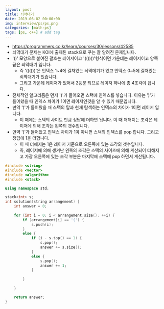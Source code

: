 ```yaml
---
layout: post
title: 쇠막대기
date: 2019-06-02 00:00:00
img: interview/ps/ps.png
categories: [math-ps] 
tags: [ps, c++] # add tag
---
```


+ https://programmers.co.kr/learn/courses/30/lessons/42585
+ 쇠막대기 문제는 KOI에 출제된 stack으로 푸는 잘 알려진 문제입니다.
+ '()' 모양으로 붙여진 괄호는 레이저이고 '((()))'형식이면 가운데는 레이저이고 양쪽끝은 쇠막대기 입니다.
    + 즉 '((()))'은 인덱스 1~4에 걸쳐있는 쇠막데기가 있고 인덱스 0~5에 걸쳐있는 쇠막대기가 있습니다.
    + 그리고 가운데 레이저가 있어서 2등분 되므로 레이저 하나에 총 4조각이 됩니다.
+ 전체적인 알고리즘은 먼저 '('가 들어오면 스택에 인덱스를 넣습니다. 이유는 ')'가 들어왔을 때 인덱스 차이가 1이면 레이저인것을 알 수 있기 때문입니다.
+ 만약 ')'가 들어왔을 때 스택의 탑과 현재 탐색하는 인덱스의 차이가 1이면 레이저 입니다.
    + 이 때에는 스택의 사이트 만큼 정답에 더하면 됩니다. 이 때 더해지는 조각은 레이저에 의해 조각는 왼쪽의 갯수입니다.
+ 만약 ')'가 들어왔고 인덱스 차이가 1이 아니면 스택의 인덱스를 pop 합니다. 그리고 정답에 1을 더합니다.
    + 이 때 더해지는 1은 레이저 기준으로 오른쪽에 있는 조각의 갯수입니다.
    + 즉, 레이저에 의해 생겨난 왼쪽의 조각은 스택의 사이즈에 의해 계산되어 더해지고 가장 오른쪽에 있는 조각 부분은 마지막에 스택에 pop 하면서 계산됩니다.

```cpp
#include <string>
#include <vector>
#include <algorithm>
#include <stack>

using namespace std;

stack<int> s;
int solution(string arrangement) {
	int answer = 0;
	
	for (int i = 0; i < arrangement.size(); ++i) {
		if (arrangement[i] == '(') {
			s.push(i);
		}
		else {
			if (i - s.top() == 1) {
				s.pop();
				answer += s.size();
			}
			else {
				s.pop();
				answer += 1;
			}
			
		}
		
	}

	return answer;
}
```